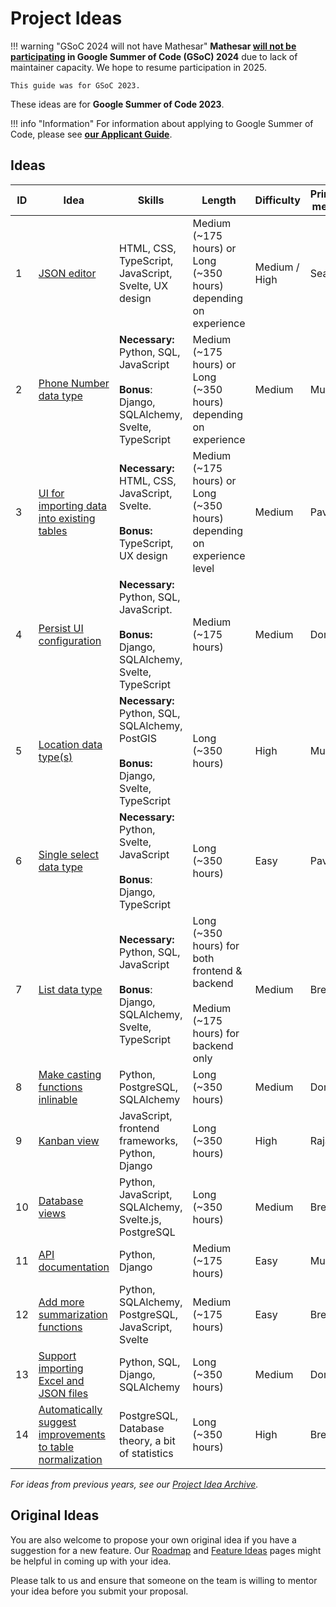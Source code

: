 # Project Ideas

!!! warning "GSoC 2024 will not have Mathesar"
    **Mathesar [will not be participating](https://github.com/mathesar-foundation/mathesar/issues/3381) in Google Summer of Code (GSoC) 2024** due to lack of maintainer capacity. We hope to resume participation in 2025.

    This guide was for GSoC 2023.

These ideas are for **Google Summer of Code 2023**.

!!! info "Information"
    For information about applying to Google Summer of Code, please see [**our Applicant Guide**](/community/mentoring/applicant-guide).


## Ideas

| ID | Idea | Skills | Length | Difficulty | Primary mentor | Secondary mentor |
|---|---|---|---|---|---|---|
| 1 | [JSON editor](./json-editor.md) | HTML, CSS, TypeScript, JavaScript, Svelte, UX design | Medium (~175 hours) or Long (~350 hours) depending on experience  | Medium / High | Sean | Pavish |
| 2 | [Phone Number data type](./phone-number-data-type) | **Necessary:** Python, SQL, JavaScript <br/><br/> **Bonus**: Django, SQLAlchemy, Svelte, TypeScript | Medium (~175 hours) or Long (~350 hours) depending on experience | Medium  | Mukesh | Rajat |
| 3 | [UI for importing data into existing tables](./ui-import-data-existing-table) | **Necessary:** HTML, CSS, JavaScript, Svelte. <br/><br/> **Bonus:** TypeScript, UX design | Medium (~175 hours) or Long (~350 hours) depending on experience level | Medium | Pavish | Anish |
| 4 | [Persist UI configuration](./persist-ui-configuration) | **Necessary:** Python, SQL, JavaScript. <br/><br/> **Bonus:** Django, SQLAlchemy, Svelte, TypeScript | Medium (~175 hours) | Medium | Dom | Pavish |
| 5 | [Location data type(s)](./location-data-type) | **Necessary:** Python, SQL, SQLAlchemy, PostGIS <br/><br/> **Bonus:** Django, Svelte, TypeScript | Long (~350 hours) | High | Mukesh | Pavish |
| 6 | [Single select data type](./single-select-data-type) | **Necessary:** Python, Svelte, JavaScript <br/><br/> **Bonus**: Django, TypeScript | Long (~350 hours) | Easy | Pavish | Mukesh |
| 7 | [List data type](./list-data-type) | **Necessary:** Python, SQL, JavaScript <br/><br/> **Bonus**: Django, SQLAlchemy, Svelte, TypeScript | Long (~350 hours) for both frontend & backend <br/><br/> Medium (~175 hours) for backend only | Medium | Brent | Pavish |
| 8 | [Make casting functions inlinable](./make-casting-functions-inlinable) | Python, PostgreSQL, SQLAlchemy | Long (~350 hours) | Medium | Dom | Brent |
| 9 | [Kanban view](./kanban-view) | JavaScript, frontend frameworks, Python, Django | Long (~350 hours) | High | Rajat | Brent |
| 10 | [Database views](./db-views) | Python, JavaScript, SQLAlchemy, Svelte.js, PostgreSQL | Long (~350 hours) | Medium | Brent | Rajat |
| 11 | [API documentation](./api-documentation) | Python, Django | Medium (~175 hours) | Easy | Mukesh | Kriti |
| 12 | [Add more summarization functions](./more-summarizations) | Python, SQLAlchemy, PostgreSQL, JavaScript, Svelte | Medium (~175 hours) | Easy | Brent | Sean |
| 13 | [Support importing Excel and JSON files](./import-excel-json-files) | Python, SQL, Django, SQLAlchemy | Long (~350 hours) | Medium | Dom | Anish |
| 14 | [Automatically suggest improvements to table normalization](./auto-suggest-normalization) | PostgreSQL, Database theory, a bit of statistics | Long (~350 hours)  | High | Brent | Dom |

*For ideas from previous years, see our [Project Idea Archive](/community/mentoring/project-ideas/archive).*

## Original Ideas

You are also welcome to propose your own original idea if you have a suggestion for a new feature. Our [Roadmap](/product/roadmap) and [Feature Ideas](/product/feature-ideas) pages might be helpful in coming up with your idea.

Please talk to us and ensure that someone on the team is willing to mentor your idea before you submit your proposal.
